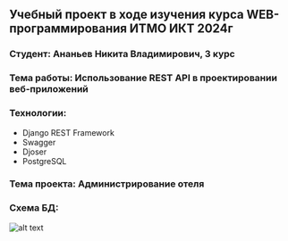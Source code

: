 ## Учебный проект в ходе изучения курса WEB-программирования ИТМО ИКТ 2024г

### Студент: Ананьев Никита Владимирович, 3 курс
### Тема работы: Использование REST API в проектировании веб-приложений
### Технологии: 
* Django REST Framework
* Swagger
* Djoser
* PostgreSQL

### Тема проекта: Администрирование отеля

### Схема БД:

![alt text](https://i.ibb.co/DVvbqCJ/hotelDB2.png)